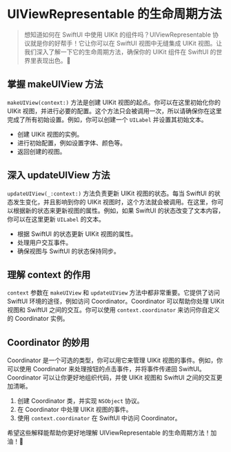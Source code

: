 ﻿# UIViewRepresentable 的生命周期方法

> 想知道如何在 SwiftUI 中使用 UIKit 的组件吗？UIViewRepresentable 协议就是你的好帮手！它让你可以在 SwiftUI 视图中无缝集成 UIKit 视图。让我们深入了解一下它的生命周期方法，确保你的 UIKit 组件在 SwiftUI 的世界里表现出色。🎉

## 掌握 makeUIView 方法

`makeUIView(context:)` 方法是创建 UIKit 视图的起点。你可以在这里初始化你的 UIKit 视图，并进行必要的配置。这个方法只会被调用一次，所以请确保你在这里完成了所有初始设置。例如，你可以创建一个 `UILabel` 并设置其初始文本。

*   创建 UIKit 视图的实例。
*   进行初始配置，例如设置字体、颜色等。
*   返回创建的视图。

## 深入 updateUIView 方法

`updateUIView(_:context:)` 方法负责更新 UIKit 视图的状态。每当 SwiftUI 的状态发生变化，并且影响到你的 UIKit 视图时，这个方法就会被调用。在这里，你可以根据新的状态来更新视图的属性。例如，如果 SwiftUI 的状态改变了文本内容，你可以在这里更新 `UILabel` 的文本。

*   根据 SwiftUI 的状态更新 UIKit 视图的属性。
*   处理用户交互事件。
*   确保视图与 SwiftUI 的状态保持同步。

## 理解 context 的作用

`context` 参数在 `makeUIView` 和 `updateUIView` 方法中都非常重要。它提供了访问 SwiftUI 环境的途径，例如访问 Coordinator。Coordinator 可以帮助你处理 UIKit 视图和 SwiftUI 之间的交互。你可以使用 `context.coordinator` 来访问你自定义的 Coordinator 实例。

## Coordinator 的妙用

Coordinator 是一个可选的类型，你可以用它来管理 UIKit 视图的事件。例如，你可以使用 Coordinator 来处理按钮的点击事件，并将事件传递回 SwiftUI。Coordinator 可以让你更好地组织代码，并使 UIKit 视图和 SwiftUI 之间的交互更加清晰。

1.  创建 Coordinator 类，并实现 `NSObject` 协议。
2.  在 Coordinator 中处理 UIKit 视图的事件。
3.  使用 `context.coordinator` 在 SwiftUI 中访问 Coordinator。

希望这些解释能帮助你更好地理解 UIViewRepresentable 的生命周期方法！加油！💪


